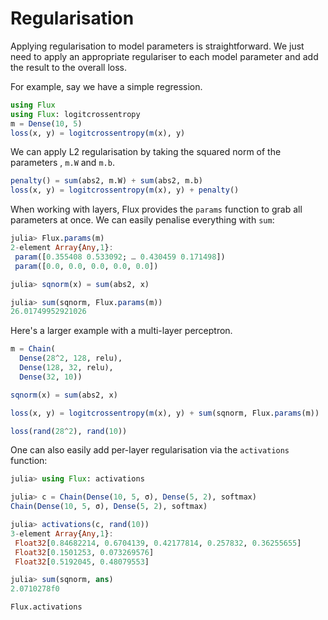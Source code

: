 # Regularisation

Applying regularisation to model parameters is straightforward. We just need to
apply an appropriate regulariser to each model parameter and
add the result to the overall loss.

For example, say we have a simple regression.

```julia
using Flux
using Flux: logitcrossentropy
m = Dense(10, 5)
loss(x, y) = logitcrossentropy(m(x), y)
```

We can apply L2 regularisation by taking the squared norm of the parameters , `m.W` and `m.b`.

```julia
penalty() = sum(abs2, m.W) + sum(abs2, m.b)
loss(x, y) = logitcrossentropy(m(x), y) + penalty()
```

When working with layers, Flux provides the `params` function to grab all
parameters at once. We can easily penalise everything with `sum`:

```julia
julia> Flux.params(m)
2-element Array{Any,1}:
 param([0.355408 0.533092; … 0.430459 0.171498])
 param([0.0, 0.0, 0.0, 0.0, 0.0])

julia> sqnorm(x) = sum(abs2, x)

julia> sum(sqnorm, Flux.params(m))
26.01749952921026
```

Here's a larger example with a multi-layer perceptron.

```julia
m = Chain(
  Dense(28^2, 128, relu),
  Dense(128, 32, relu),
  Dense(32, 10))

sqnorm(x) = sum(abs2, x)

loss(x, y) = logitcrossentropy(m(x), y) + sum(sqnorm, Flux.params(m))

loss(rand(28^2), rand(10))
```

One can also easily add per-layer regularisation via the `activations` function:

```julia
julia> using Flux: activations

julia> c = Chain(Dense(10, 5, σ), Dense(5, 2), softmax)
Chain(Dense(10, 5, σ), Dense(5, 2), softmax)

julia> activations(c, rand(10))
3-element Array{Any,1}:
 Float32[0.84682214, 0.6704139, 0.42177814, 0.257832, 0.36255655]
 Float32[0.1501253, 0.073269576]                                 
 Float32[0.5192045, 0.48079553]                                  

julia> sum(sqnorm, ans)
2.0710278f0
```

```@docs
Flux.activations
```
